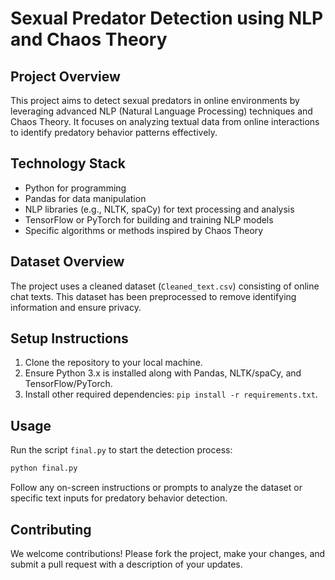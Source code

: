 
# Sexual Predator Detection using NLP and Chaos Theory

## Project Overview
This project aims to detect sexual predators in online environments by leveraging advanced NLP (Natural Language Processing) techniques and Chaos Theory. It focuses on analyzing textual data from online interactions to identify predatory behavior patterns effectively.

## Technology Stack
- Python for programming
- Pandas for data manipulation
- NLP libraries (e.g., NLTK, spaCy) for text processing and analysis
- TensorFlow or PyTorch for building and training NLP models
- Specific algorithms or methods inspired by Chaos Theory

## Dataset Overview
The project uses a cleaned dataset (`Cleaned_text.csv`) consisting of online chat texts. This dataset has been preprocessed to remove identifying information and ensure privacy.

## Setup Instructions
1. Clone the repository to your local machine.
2. Ensure Python 3.x is installed along with Pandas, NLTK/spaCy, and TensorFlow/PyTorch.
3. Install other required dependencies: `pip install -r requirements.txt`.

## Usage
Run the script `final.py` to start the detection process:
```bash
python final.py
```
Follow any on-screen instructions or prompts to analyze the dataset or specific text inputs for predatory behavior detection.

## Contributing
We welcome contributions! Please fork the project, make your changes, and submit a pull request with a description of your updates.

